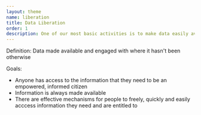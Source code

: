```yaml
---
layout: theme
name: liberation
title: Data Liberation
order: 1
description: One of our most basic activities is to make data easily available and allow it to be engaged with by anyone, whether they are researchers, journalists, or interested citizens. Data liberation is not a goal in and of itself, but rather a stepping stone towards an empowered and informed citizenry.
---
```

Definition: Data made available and engaged with where it hasn't been otherwise

Goals:
- Anyone has access to the information that they need to be an empowered, informed citizen
- Information is always made available
- There are effective mechanisms for people to freely, quickly and easily acccess information they need and are entitled to